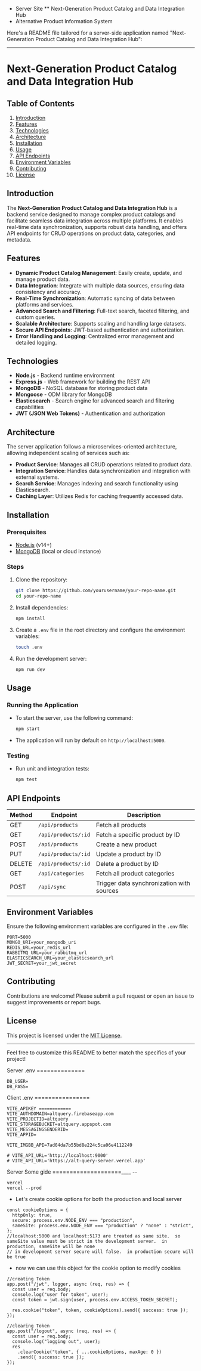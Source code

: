 * Server Site 
** Next-Generation Product Catalog and Data Integration Hub
* Alternative Product Information System

Here's a README file tailored for a server-side application named "Next-Generation Product Catalog and Data Integration Hub":

---

# Next-Generation Product Catalog and Data Integration Hub

## Table of Contents

1. [Introduction](#introduction)
2. [Features](#features)
3. [Technologies](#technologies)
4. [Architecture](#architecture)
5. [Installation](#installation)
6. [Usage](#usage)
7. [API Endpoints](#api-endpoints)
8. [Environment Variables](#environment-variables)
9. [Contributing](#contributing)
10. [License](#license)

## Introduction

The **Next-Generation Product Catalog and Data Integration Hub** is a backend service designed to manage complex product catalogs and facilitate seamless data integration across multiple platforms. It enables real-time data synchronization, supports robust data handling, and offers API endpoints for CRUD operations on product data, categories, and metadata.

## Features

- **Dynamic Product Catalog Management**: Easily create, update, and manage product data.
- **Data Integration**: Integrate with multiple data sources, ensuring data consistency and accuracy.
- **Real-Time Synchronization**: Automatic syncing of data between platforms and services.
- **Advanced Search and Filtering**: Full-text search, faceted filtering, and custom queries.
- **Scalable Architecture**: Supports scaling and handling large datasets.
- **Secure API Endpoints**: JWT-based authentication and authorization.
- **Error Handling and Logging**: Centralized error management and detailed logging.

## Technologies

- **Node.js** - Backend runtime environment
- **Express.js** - Web framework for building the REST API
- **MongoDB** - NoSQL database for storing product data
- **Mongoose** - ODM library for MongoDB
- **Elasticsearch** - Search engine for advanced search and filtering capabilities
- **JWT (JSON Web Tokens)** - Authentication and authorization

## Architecture

The server application follows a microservices-oriented architecture, allowing independent scaling of services such as:

- **Product Service**: Manages all CRUD operations related to product data.
- **Integration Service**: Handles data synchronization and integration with external systems.
- **Search Service**: Manages indexing and search functionality using Elasticsearch.
- **Caching Layer**: Utilizes Redis for caching frequently accessed data.

## Installation

### Prerequisites

- [Node.js](https://nodejs.org/) (v14+)
- [MongoDB](https://www.mongodb.com/) (local or cloud instance)


### Steps

1. Clone the repository:

   ```bash
   git clone https://github.com/yourusername/your-repo-name.git
   cd your-repo-name
   ```

2. Install dependencies:

   ```bash
   npm install
   ```

3. Create a `.env` file in the root directory and configure the environment variables:

   ```bash
   touch .env
   ```

4. Run the development server:

   ```bash
   npm run dev
   ```

## Usage

### Running the Application

- To start the server, use the following command:

  ```bash
  npm start
  ```

- The application will run by default on `http://localhost:5000`.

### Testing

- Run unit and integration tests:

  ```bash
  npm test
  ```

## API Endpoints

| Method | Endpoint                | Description                                |
|--------|-------------------------|--------------------------------------------|
| GET    | `/api/products`         | Fetch all products                         |
| GET    | `/api/products/:id`     | Fetch a specific product by ID             |
| POST   | `/api/products`         | Create a new product                       |
| PUT    | `/api/products/:id`     | Update a product by ID                     |
| DELETE | `/api/products/:id`     | Delete a product by ID                     |
| GET    | `/api/categories`       | Fetch all product categories               |
| POST   | `/api/sync`             | Trigger data synchronization with sources  |

## Environment Variables

Ensure the following environment variables are configured in the `.env` file:

```
PORT=5000
MONGO_URI=your_mongodb_uri
REDIS_URL=your_redis_url
RABBITMQ_URL=your_rabbitmq_url
ELASTICSEARCH_URL=your_elasticsearch_url
JWT_SECRET=your_jwt_secret
```

## Contributing

Contributions are welcome! Please submit a pull request or open an issue to suggest improvements or report bugs.

## License

This project is licensed under the [MIT License](LICENSE).

---

Feel free to customize this README to better match the specifics of your project!


Server .env   ==============

```
DB_USER=
DB_PASS=
```

Client .env   ================


```
VITE_APIKEY ============
VITE_AUTHDOMAIN=altquery.firebaseapp.com
VITE_PROJECTID=altquery
VITE_STORAGEBUCKET=altquery.appspot.com
VITE_MESSAGINGSENDERID=
VITE_APPID=

VITE_IMGBB_API=7ad04da7b55bd8e224c5ca06e4112249

# VITE_API_URL='http://localhost:9000'
# VITE_API_URL='https://alt-query-server.vercel.app'
```

Server Some gide ====================____ --

```
vercel
vercel --prod
```

- Let's create cookie options for both the production and local server

```
const cookieOptions = {
  httpOnly: true,
  secure: process.env.NODE_ENV === "production",
  sameSite: process.env.NODE_ENV === "production" ? "none" : "strict",
};
//localhost:5000 and localhost:5173 are treated as same site.  so sameSite value must be strict in the development server.  in production, sameSite will be none
// in development server secure will false.  in production secure will be true
```

- now we can use this object for the cookie option to modify cookies

```
//creating Token
app.post("/jwt", logger, async (req, res) => {
  const user = req.body;
  console.log("user for token", user);
  const token = jwt.sign(user, process.env.ACCESS_TOKEN_SECRET);

  res.cookie("token", token, cookieOptions).send({ success: true });
});

//clearing Token
app.post("/logout", async (req, res) => {
  const user = req.body;
  console.log("logging out", user);
  res
    .clearCookie("token", { ...cookieOptions, maxAge: 0 })
    .send({ success: true });
});
```



<!-- # Alternative Product Information System Backend

Welcome to the backend repository of the Alternative Product Information System project! This repository contains the backend server code built using Node.js, Express.js, and MongoDB.

## Key Features

1. **User Product Posting**: Users can post pictures and details (name, brand, query) of products they do not like.
2. **Recommendations**: Users can receive recommendations for better alternatives based on the products they dislike.
3. **Secure Authentication**: Utilizes JWT tokens for secure user authentication, ensuring only authorized users can access certain features.
4. **CRUD Operations**: Provides endpoints for Create, Read, Update, and Delete operations for managing posts and recommendations.
5. **Data Separation**: Backend API endpoints are structured to handle post data, recommendation data, and user authentication separately.

## Technologies Used

- **Node.js**: JavaScript runtime for server-side development.
- **Express.js**: Web application framework for Node.js, used for building the RESTful API.
- **MongoDB**: NoSQL database for storing user and product data.
- **JWT**: JSON Web Tokens for secure authentication.
- **Other npm Packages**: Used for various functionalities like data validation, error handling, etc.

## Project Structure

The project is structured to ensure clarity and maintainability. Here’s an overview:

- **src/**: Contains all the source code.
  - **index.js**: Entry point of the application.
  - **middleware/**: Middleware functions.
  - **others**

To install and run Alternative-Product-Information-System-Server locally, follow these steps:

1. Clone the repository:

   ```
   git clone url
   ```

2. Navigate into the project directory:

   ```
   cd Alternative-Product-Information-System-Server
   ```

3. Install dependencies using npm:

   ```
   npm install
   ``` -->
